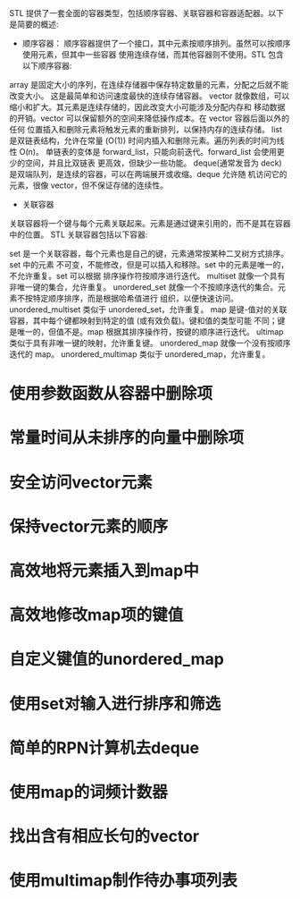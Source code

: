 
STL 提供了一套全面的容器类型，包括顺序容器、关联容器和容器适配器。以下是简要的概述:

- 顺序容器：
顺序容器提供了一个接口，其中元素按顺序排列。虽然可以按顺序使用元素，但其中一些容器 使用连续存储，而其他容器则不使用。STL 包含以下顺序容器:

array 是固定大小的序列，在连续存储器中保存特定数量的元素，分配之后就不能改变大小。 这是最简单和访问速度最快的连续存储容器。 
vector 就像数组，可以缩小和扩大。其元素是连续存储的，因此改变大小可能涉及分配内存和 移动数据的开销。vector 可以保留额外的空间来降低操作成本。在 vector 容器后面以外的任何 位置插入和删除元素将触发元素的重新排列，以保持内存的连续存储。
list 是双链表结构，允许在常量 (O(1)) 时间内插入和删除元素。遍历列表的时间为线性 O(n)。 单链表的变体是 forward_list，只能向前迭代。forward_list 会使用更少的空间，并且比双链表 更高效，但缺少一些功能。 
deque(通常发音为 deck) 是双端队列，是连续的容器，可以在两端展开或收缩。deque 允许随 机访问它的元素，很像 vector，但不保证存储的连续性。

- 关联容器

关联容器将一个键与每个元素关联起来。元素是通过键来引用的，而不是其在容器中的位置。 STL 关联容器包括以下容器:

set 是一个关联容器，每个元素也是自己的键，元素通常按某种二叉树方式排序。set 中的元素 不可变，不能修改，但是可以插入和移除。set 中的元素是唯一的，不允许重复。set 可以根据 排序操作符按顺序进行迭代。 
multiset 就像一个具有非唯一键的集合，允许重复。 
unordered_set 就像一个不按顺序迭代的集合。元素不按特定顺序排序，而是根据哈希值进行 组织，以便快速访问。
unordered_multiset 类似于 unordered_set，允许重复。
map 是键-值对的关联容器，其中每个键都映射到特定的值 (或有效负载)。键和值的类型可能 不同；键是唯一的，但值不是。map 根据其排序操作符，按键的顺序进行迭代。
ultimap 类似于具有非唯一键的映射，允许重复键。 
unordered_map 就像一个没有按顺序迭代的 map。
unordered_multimap 类似于 unordered_map，允许重复。

# 使用参数函数从容器中删除项

# 常量时间从未排序的向量中删除项

# 安全访问vector元素

# 保持vector元素的顺序

# 高效地将元素插入到map中

# 高效地修改map项的键值

# 自定义键值的unordered_map


# 使用set对输入进行排序和筛选

# 简单的RPN计算机去deque

# 使用map的词频计数器

# 找出含有相应长句的vector


# 使用multimap制作待办事项列表


